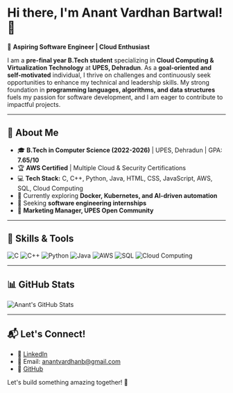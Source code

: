 # Hi there, I'm Anant Vardhan Bartwal! 👋

🚀 **Aspiring Software Engineer | Cloud Enthusiast**

I am a **pre-final year B.Tech student** specializing in **Cloud Computing & Virtualization Technology** at **UPES, Dehradun**. As a **goal-oriented and self-motivated** individual, I thrive on challenges and continuously seek opportunities to enhance my technical and leadership skills. My strong foundation in **programming languages, algorithms, and data structures** fuels my passion for software development, and I am eager to contribute to impactful projects.

---

## 🌟 About Me
- 🎓 **B.Tech in Computer Science (2022-2026)** | UPES, Dehradun | GPA: **7.65/10**
- 🏆 **AWS Certified** | Multiple Cloud & Security Certifications
- 💻 **Tech Stack:** C, C++, Python, Java, HTML, CSS, JavaScript, AWS, SQL, Cloud Computing
- 🌱 Currently exploring **Docker, Kubernetes, and AI-driven automation**
- 🎯 Seeking **software engineering internships** 
- 🤝 **Marketing Manager, UPES Open Community**
  
---

## 🚀 Skills & Tools
![C](https://img.shields.io/badge/-C-blue?style=flat&logo=c)
![C++](https://img.shields.io/badge/-C++-blue?style=flat&logo=c%2B%2B)
![Python](https://img.shields.io/badge/-Python-yellow?style=flat&logo=python)
![Java](https://img.shields.io/badge/-Java-orange?style=flat&logo=java)
![AWS](https://img.shields.io/badge/-AWS-orange?style=flat&logo=amazon-aws)
![SQL](https://img.shields.io/badge/-SQL-lightgrey?style=flat&logo=mysql)
![Cloud Computing](https://img.shields.io/badge/-CloudComputing-darkblue?style=flat&logo=cloud)

---

## 📊 GitHub Stats
![Anant's GitHub Stats](https://github-readme-stats.vercel.app/api?username=anant-var&show_icons=true&theme=radical)

---

## 📬 Let's Connect!
- 💼 [LinkedIn](https://www.linkedin.com/in/anant-vardhan-bartwal-745b96250/)
- 📧 Email: anantvardhanb@gmail.com
- 🔗 [GitHub](https://github.com/anant-var)

Let's build something amazing together! 🚀
